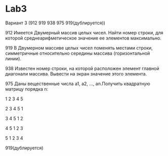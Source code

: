 # Lab3
Вариант 3 (912 919 938 975 919(дублируется))

912 Имеется Двумерный массив целых чисел. Найти номер строки, для которой среднеарифметическое значение ее элементов максимально.

919 В Двумерном массиве целых чисел поменять местами строки, симметричные относительно середины массива (горизонтальной линии).

938 Известен номер строки, на которой расположен элемент главной диагонали массива. Вывести на экран значение этого элемента.

975 Даны вещественные числа a1, a2, …, an.Получить квадратную матрицу порядка n:

  1 2 3 4 5
  
  2 3 4 5 1
  
  3 4 5 1 2
  
  4 5 1 2 3
  
  5 1 2 3 4

 919(дублируется)
